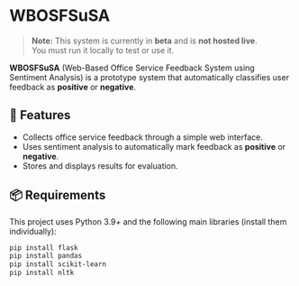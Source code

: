 # WBOSFSuSA

> **Note:** This system is currently in **beta** and is **not hosted live**.  
> You must run it locally to test or use it.

**WBOSFSuSA** (Web-Based Office Service Feedback System using Sentiment Analysis) is a prototype system that automatically classifies user feedback as **positive** or **negative**.

## 🚀 Features
- Collects office service feedback through a simple web interface.
- Uses sentiment analysis to automatically mark feedback as **positive** or **negative**.
- Stores and displays results for evaluation.

## 📦 Requirements

This project uses Python 3.9+ and the following main libraries (install them individually):

```bash
pip install flask
pip install pandas
pip install scikit-learn
pip install nltk

